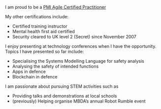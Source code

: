I am proud to be a [PMI Agile Certified Practitioner](https://www.youracclaim.com/badges/024777d4-200b-4730-b72b-fed99fdcdcaf/linked_in_profile)

My other certifications include:
- Certified training instructor
- Mental health first aid certified
- Security cleared to UK level 2 (Secret) since November 2007

I enjoy presenting at technology conferences when I have the opportunity. Topics I have presented so far include:
- Specialising the Systems Modelling Language for safety analysis
- Analysing the safety of intended functions
- Apps in defence
- Blockchain in defence

I am passionate about pursuing STEM activities such as
- Providing talks and demonstrations at local schools
- (previously) Helping organise MBDA’s annual Robot Rumble event